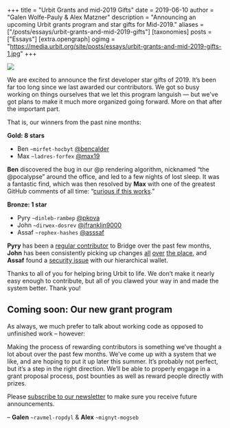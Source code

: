 +++
title = "Urbit Grants and mid-2019 Gifts"
date = 2019-06-10
author = "Galen Wolfe-Pauly & Alex Matzner"
description = "Announcing an upcoming Urbit grants program and star gifts for Mid-2019."
aliases = ["/posts/essays/urbit-grants-and-mid-2019-gifts"]
[taxonomies]
posts = ["Essays"]
[extra.opengraph]
ogimg = "https://media.urbit.org/site/posts/essays/urbit-grants-and-mid-2019-gifts-1.jpg"
+++

![](https://media.urbit.org/site/posts/essays/urbit-grants-and-mid-2019-gifts-1.jpg)

We are excited to announce the first developer star gifts of 2019. It’s been far too long since we last awarded our contributors. We got so busy working on things ourselves that we let this program languish — but we’ve got plans to make it much more organized going forward. More on that after the important part.

That is, our winners from the past nine months:

**Gold: 8 stars**

- Ben `~mirfet-hocbyt` [@bencalder](https://github.com/bencalder)
- Max `~ladres-forfex` [@max19](https://github.com/max19)

**Ben** discovered the bug in our @p rendering algorithm, nicknamed “the @pocalypse” around the office, and led to a few nights of lost sleep. It was a fantastic find, which was then resolved by **Max** with one of the greatest GitHub comments of all time: “[curious if this works](https://github.com/urbit/arvo/issues/1105#issuecomment-472585937).”

**Bronze: 1 star**

- Pyry `~dinleb-rambep` [@pkova](https://github.com/pkova)
- John `~dirwex-dosrev` [@jfranklin9000](https://github.com/jfranklin9000)
- Assaf `~rophex-hashes` [@asssaf](https://github.com/asssaf)

**Pyry** has been a [regular contributor](https://github.com/urbit/bridge/pulls?utf8=%E2%9C%93&q=author%3Apkova) to Bridge over the past few months, **John** has been consistently picking up changes [all](https://github.com/urbit/urbit/pulls?utf8=%E2%9C%93&q=author%3Ajfranklin9000) [over](https://github.com/urbit/arvo/pulls?utf8=%E2%9C%93&q=author%3Ajfranklin9000) [the place](https://github.com/urbit/docs/pulls?utf8=%E2%9C%93&q=author%3Ajfranklin9000), and **Assaf** found a [security issue](https://github.com/urbit/urbit-key-generation/issues/55) with our hierarchical wallet.

Thanks to all of you for helping bring Urbit to life. We don’t make it nearly easy enough to contribute, but all of you clawed your way in and made the system better. Thank you!

## Coming soon: Our new grant program

As always, we much prefer to talk about working code as opposed to unfinished work – however:

Making the process of rewarding contributors is something we’ve thought a lot about over the past few months. We’ve come up with a system that we like, and are hoping to put it up later this summer. It’s probably not perfect, but it’s a step in the right direction. We’ll be able to properly engage in a grant proposal process, post bounties as well as reward people directly with prizes.

Please [subscribe to our newsletter](http://eepurl.com/b7x7hj) to make sure you receive future announcements.

– **Galen** `~ravmel-ropdyl` & **Alex** `~mignyt-mogseb`
